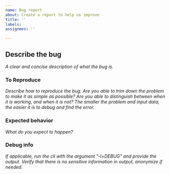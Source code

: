 ```yaml
---
name: Bug report
about: Create a report to help us improve
title: ''
labels:
assignees: ''

---
```


## Describe the bug
*A clear and concise description of what the bug is.*

### **To Reproduce**
*Describe how to reproduce the bug.
Are you able to trim down the problem to make it as simple as possible?
Are you able to distinguish between when it is working, and when it is not?
The smaller the problem and input data, the easier it is to debug and find the error.* 

### **Expected behavior**
*What do you expect to happen?*

### **Debug info**
*If applicable, run the cli with the argument "-l=DEBUG" and provide the output.
Verify that there is no sensitive information in output, anonymize if needed.*
